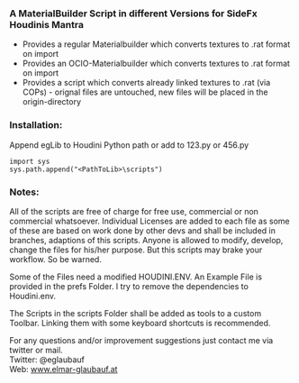 
### A MaterialBuilder Script in different Versions for SideFx Houdinis Mantra

- Provides a regular Materialbuilder which converts textures to .rat format on import
- Provides an OCIO-Materialbuilder which converts textures to .rat format on import
- Provides a script which converts already linked textures to .rat (via COPs) - orignal files are untouched, new files will be placed in the origin-directory

### Installation:

Append egLib to Houdini Python path or add to 123.py or 456.py

```
import sys
sys.path.append("<PathToLib>\scripts")
```

### Notes:


All of the scripts are free of charge for free use, commercial or non commercial whatsoever.  Individual Licenses are added to each file as some of these are based on work done by other devs and shall be included in branches, adaptions of this scripts. Anyone is allowed to modify, develop, change the files for his/her purpose.
But this scripts may brake your workflow. So be warned.

Some of the Files need a modified HOUDINI.ENV. An Example File is provided in the prefs Folder. I try to remove the dependencies to Houdini.env. 

The Scripts in the scripts Folder shall be added as tools to a custom Toolbar. Linking them with some keyboard shortcuts is recommended.


For any questions and/or improvement suggestions just contact me via twitter or mail.<br>
Twitter: @eglaubauf <br>
Web: www.elmar-glaubauf.at
